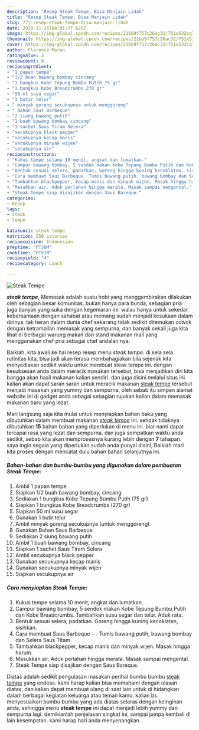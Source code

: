 ```yaml
---
description: "Resep Steak Tempe, Bisa Manjain Lidah"
title: "Resep Steak Tempe, Bisa Manjain Lidah"
slug: 773-resep-steak-tempe-bisa-manjain-lidah
date: 2020-11-26T04:01:27.626Z
image: https://img-global.cpcdn.com/recipes/21bb9f757c26ac32/751x532cq70/steak-tempe-foto-resep-utama.jpg
thumbnail: https://img-global.cpcdn.com/recipes/21bb9f757c26ac32/751x532cq70/steak-tempe-foto-resep-utama.jpg
cover: https://img-global.cpcdn.com/recipes/21bb9f757c26ac32/751x532cq70/steak-tempe-foto-resep-utama.jpg
author: Florence Moran
ratingvalue: 3
reviewcount: 8
recipeingredient:
- "1 papan tempe"
- "1/2 buah bawang bombay cincang"
- "1 bungkus Kobe Tepung Bumbu Putih 75 gr"
- "1 bungkus Kobe Breadcrumbs 270 gr"
- "50 ml susu segar"
- "1 butir telur"
- " minyak goreng secukupnya untuk menggoreng"
- " Bahan Saus Barbeque"
- "2 siung bawang putih"
- "1 buah bawang bombay cincang"
- "1 sachet Saus Tiram Selera"
- "secukupnya black pepper"
- "secukupnya kecap manis"
- "secukupnya minyak wijen"
- "secukupnya air"
recipeinstructions:
- "Kukus tempe selama 10 menit, angkat dan lumatkan."
- "Campur bawang bombay, 5 sendok makan Kobe Tepung Bumbu Putih dan Kobe Breadcrumbs. Tambahkan susu segar dan telur. Aduk rata."
- "Bentuk sesuai selera, padatkan. Goreng hingga kuning kecoklatan, sisihkan."
- "Cara membuat Saus Barbeque  Tumis bawang putih, bawang bombay dan Selera Saus Titam"
- "Tambahkan blackpepper, kecap manis dan minyak wijen. Masak hingga harum."
- "Masukkan air. Aduk perlahan hingga merata. Masak sampai mengental."
- "Steak Tempe siap disajikan dengan Saus Bareque."
categories:
- Resep
tags:
- steak
- tempe

katakunci: steak tempe 
nutrition: 256 calories
recipecuisine: Indonesian
preptime: "PT38M"
cooktime: "PT51M"
recipeyield: "4"
recipecategory: Lunch

---
```



![Steak Tempe](https://img-global.cpcdn.com/recipes/21bb9f757c26ac32/751x532cq70/steak-tempe-foto-resep-utama.jpg)

<b><i>steak tempe</i></b>, Memasak adalah suatu hobi yang menggembirakan dilakukan oleh sebagian besar komunitas. bukan hanya para bunda, sebagian pria juga banyak yang suka dengan kegemaran ini. walau hanya untuk sekedar kebersamaan dengan sahabat atau memang sudah menjadi kesukaan dalam dirinya. tak heran dalam dunia chef sekarang tidak sedikit ditemukan cowok dengan ketrampilan memasak yang sempurna, dan banyak sekali juga kita lihat di berbagai warung makan dan stand makanan mall yang menggunakan chef pria sebagai chef andalan nya.



Baiklah, kita awali ke hal resep resep menu <i>steak tempe</i>. di sela sela rutinitas kita, bisa jadi akan terasa membahagiakan bila sejenak kita menyediakan sedikit waktu untuk membuat steak tempe ini. dengan kesuksesan anda dalam meracik masakan tersebut, bisa menjadikan diri kita bangga akan hasil makanan kalian sendiri. dan juga disini melalui situs ini kalian akan dapat saran saran untuk meracik makanan <u>steak tempe</u> tersebut menjadi masakan yang yummy dan sempurna, oleh sebab itu simpan alamat website ini di gadget anda sebagai sebagian rujukan kalian dalam memasak makanan baru yang lezat.


Mari langsung saja kita mulai untuk menyiapkan bahan baku yang dibutuhkan dalam membuat makanan <u><i>steak tempe</i></u> ini. setidak tidaknya dibutuhkan <b>15</b> bahan bahan yang diperlukan di menu ini. biar nanti dapat tercapai rasa yang lezat dan sempurna. dan juga sempatkan waktu anda sedikit, sebab kita akan memprosesnya kurang lebih dengan <b>7</b> tahapan. saya ingin segala yang diperlukan sudah anda punyai disini, Baiklah mari kita proses dengan mencatat dulu bahan bahan selanjutnya ini.

<!--inarticleads1-->

##### Bahan-bahan dan bumbu-bumbu yang digunakan dalam pembuatan Steak Tempe:

1. Ambil 1 papan tempe
1. Siapkan 1/2 buah bawang bombay, cincang
1. Sediakan 1 bungkus Kobe Tepung Bumbu Putih (75 gr)
1. Siapkan 1 bungkus Kobe Breadcrumbs (270 gr)
1. Siapkan 50 ml susu segar
1. Gunakan 1 butir telur
1. Ambil  minyak goreng secukupnya (untuk menggoreng)
1. Gunakan  Bahan Saus Barbeque
1. Sediakan 2 siung bawang putih
1. Ambil 1 buah bawang bombay, cincang
1. Siapkan 1 sachet Saus Tiram Selera
1. Ambil secukupnya black pepper
1. Gunakan secukupnya kecap manis
1. Gunakan secukupnya minyak wijen
1. Siapkan secukupnya air




<!--inarticleads2-->

##### Cara menyiapkan Steak Tempe:

1. Kukus tempe selama 10 menit, angkat dan lumatkan.
1. Campur bawang bombay, 5 sendok makan Kobe Tepung Bumbu Putih dan Kobe Breadcrumbs. Tambahkan susu segar dan telur. Aduk rata.
1. Bentuk sesuai selera, padatkan. Goreng hingga kuning kecoklatan, sisihkan.
1. Cara membuat Saus Barbeque -  - Tumis bawang putih, bawang bombay dan Selera Saus Titam
1. Tambahkan blackpepper, kecap manis dan minyak wijen. Masak hingga harum.
1. Masukkan air. Aduk perlahan hingga merata. Masak sampai mengental.
1. Steak Tempe siap disajikan dengan Saus Bareque.




Diatas adalah sedikit pengulasan masakan perihal bumbu bumbu <u>steak tempe</u> yang endess. kami harap kalian bisa memahami dengan ulasan diatas, dan kalian dapat membuat ulang di saat lain untuk di hidangkan dalam berbagai kegiatan keluarga atau teman kamu. kalian bs menyesuaikan bumbu bumbu yang ada diatas selaras dengan keinginan anda, sehingga menu <b>steak tempe</b> ini dapat menjadi lebih yummy dan sempurna lagi. demikianlah penjelasan singkat ini, sampai jumpa kembali di lain kesempatan. kami harap hari anda menyenangkan.
